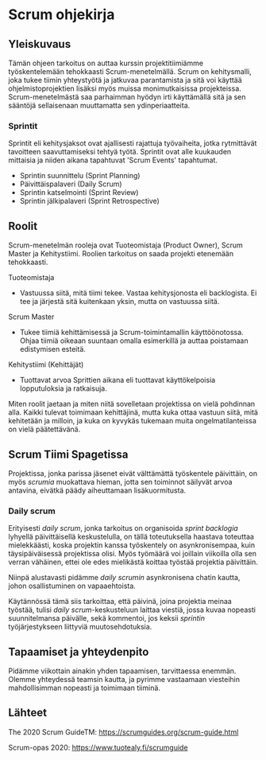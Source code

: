 # Scrum ohjekirja

## Yleiskuvaus
Tämän ohjeen tarkoitus on auttaa kurssin projektitiimiämme työskentelemään tehokkaasti Scrum-menetelmällä. Scrum on kehitysmalli, joka tukee tiimin yhteystyötä ja jatkuvaa parantamista ja sitä voi käyttää ohjelmistoprojektien lisäksi myös muissa monimutkaisissa projekteissa. Scrum-menetelmästä saa parhaimman hyödyn irti käyttämällä sitä ja sen sääntöjä sellaisenaan muuttamatta sen ydinperiaatteita. 

### Sprintit

Sprintit eli kehitysjaksot ovat ajallisesti rajattuja työvaiheita, jotka rytmittävät tavoitteen saavuttamiseksi tehtyä työtä. Sprintit ovat alle kuukauden mittaisia ja niiden aikana tapahtuvat 'Scrum Events' tapahtumat. 
* Sprintin suunnittelu (Sprint Planning)
* Päivittäispalaveri (Daily Scrum)
* Sprintin katselmointi (Sprint Review)
* Sprintin jälkipalaveri (Sprint Retrospective)

## Roolit

Scrum-menetelmän rooleja ovat Tuoteomistaja (Product Owner), Scrum Master ja Kehitystiimi. Roolien tarkoitus on saada projekti etenemään tehokkaasti.

Tuoteomistaja
* Vastuussa siitä, mitä tiimi tekee. Vastaa kehitysjonosta eli backlogista. Ei tee ja järjestä sitä kuitenkaan yksin, mutta on vastuussa siitä.

Scrum Master
* Tukee tiimiä kehittämisessä ja Scrum-toimintamallin käyttöönotossa. Ohjaa tiimiä oikeaan suuntaan omalla esimerkillä ja auttaa poistamaan edistymisen esteitä.

Kehitystiimi (Kehittäjät)
* Tuottavat arvoa Sprittien aikana eli tuottavat käyttökelpoisia lopputuloksia ja ratkaisuja.

Miten roolit jaetaan ja miten niitä sovelletaan projektissa on vielä pohdinnan alla. Kaikki tulevat toimimaan kehittäjinä, mutta kuka ottaa vastuun siitä, mitä kehitetään ja milloin, ja kuka on kyvykäs tukemaan muita ongelmatilanteissa on vielä päätettävänä.

## Scrum Tiimi Spagetissa

Projektissa, jonka parissa jäsenet eivät välttämättä työskentele päivittäin, on myös *scrumia* muokattava hieman, jotta sen toiminnot säilyvät arvoa antavina, eivätkä päädy aiheuttamaan lisäkuormitusta.

### Daily scrum
Erityisesti *daily scrum*, jonka tarkoitus on organisoida *sprint backlogia* lyhyellä päivittäisellä keskustelulla, on tällä toteutuksella haastava toteuttaa mielekkäästi, koska projektin kanssa työskentely on asynkronisempaa, kuin täysipäiväisessä projektissa olisi.
Myös työmäärä voi joillain viikoilla olla sen verran vähäinen, ettei ole edes mielikästä koittaa työstää projektia päivittäin.

Niinpä alustavasti pidämme *daily scrumin* asynkronisena chatin kautta, johon osallistuminen on vapaaehtoista.

Käytännössä tämä siis tarkoittaa, että päivinä, joina projektia meinaa työstää, tulisi *daily scrum*-keskusteluun laittaa viestiä, jossa kuvaa nopeasti suunnitelmansa päivälle, sekä kommentoi, jos keksii *sprintin* työjärjestykseen liittyviä muutosehdotuksia.

## Tapaamiset ja yhteydenpito
Pidämme viikottain ainakin yhden tapaamisen, tarvittaessa enemmän. Olemme yhteydessä teamsin kautta, ja pyrimme vastaamaan viesteihin mahdollisimman nopeasti ja toimimaan tiiminä.

## Lähteet
The 2020 Scrum GuideTM: https://scrumguides.org/scrum-guide.html

Scrum-opas 2020: https://www.tuotealy.fi/scrumguide

